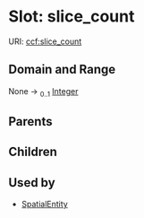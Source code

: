 
# Slot: slice_count



URI: [ccf:slice_count](http://purl.org/ccf/slice_count)


## Domain and Range

None &#8594;  <sub>0..1</sub> [Integer](types/Integer.md)

## Parents


## Children


## Used by

 * [SpatialEntity](SpatialEntity.md)
